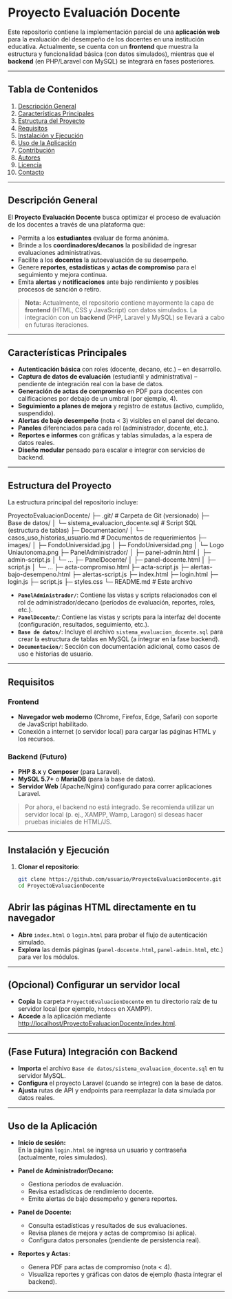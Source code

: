 # Proyecto Evaluación Docente

Este repositorio contiene la implementación parcial de una **aplicación web** para la evaluación del desempeño de los docentes en una institución educativa. Actualmente, se cuenta con un **frontend** que muestra la estructura y funcionalidad básica (con datos simulados), mientras que el **backend** (en PHP/Laravel con MySQL) se integrará en fases posteriores.

---

## Tabla de Contenidos

1. [Descripción General](#descripción-general)  
2. [Características Principales](#características-principales)  
3. [Estructura del Proyecto](#estructura-del-proyecto)  
4. [Requisitos](#requisitos)  
5. [Instalación y Ejecución](#instalación-y-ejecución)  
6. [Uso de la Aplicación](#uso-de-la-aplicación)  
7. [Contribución](#contribución)  
8. [Autores](#autores)  
9. [Licencia](#licencia)  
10. [Contacto](#contacto)

---

## Descripción General

El **Proyecto Evaluación Docente** busca optimizar el proceso de evaluación de los docentes a través de una plataforma que:

- Permita a los **estudiantes** evaluar de forma anónima.
- Brinde a los **coordinadores/decanos** la posibilidad de ingresar evaluaciones administrativas.
- Facilite a los **docentes** la autoevaluación de su desempeño.
- Genere **reportes**, **estadísticas** y **actas de compromiso** para el seguimiento y mejora continua.
- Emita **alertas** y **notificaciones** ante bajo rendimiento y posibles procesos de sanción o retiro.

> **Nota:** Actualmente, el repositorio contiene mayormente la capa de **frontend** (HTML, CSS y JavaScript) con datos simulados. La integración con un **backend** (PHP, Laravel y MySQL) se llevará a cabo en futuras iteraciones.

---

## Características Principales

- **Autenticación básica** con roles (docente, decano, etc.) – en desarrollo.
- **Captura de datos de evaluación** (estudiantil y administrativa) – pendiente de integración real con la base de datos.
- **Generación de actas de compromiso** en PDF para docentes con calificaciones por debajo de un umbral (por ejemplo, 4).
- **Seguimiento a planes de mejora** y registro de estatus (activo, cumplido, suspendido).
- **Alertas de bajo desempeño** (nota < 3) visibles en el panel del decano.
- **Paneles** diferenciados para cada rol (administrador, docente, etc.).
- **Reportes e informes** con gráficas y tablas simuladas, a la espera de datos reales.
- **Diseño modular** pensado para escalar e integrar con servicios de backend.

---

## Estructura del Proyecto

La estructura principal del repositorio incluye:

ProyectoEvaluacionDocente/ ├─ .git/ # Carpeta de Git (versionado) ├─ Base de datos/ │ └─ sistema_evaluacion_docente.sql # Script SQL (estructura de tablas) ├─ Documentacion/ │ └─ casos_uso_historias_usuario.md # Documentos de requerimientos ├─ images/ │ ├─ FondoUniversidad.jpg │ ├─ FondoUniversidad.png │ └─ Logo Uniautonoma.png ├─ PanelAdministrador/ │ ├─ panel-admin.html │ ├─ admin-script.js │ └─ ... ├─ PanelDocente/ │ ├─ panel-docente.html │ ├─ script.js │ └─ ... ├─ acta-compromiso.html ├─ acta-script.js ├─ alertas-bajo-desempeno.html ├─ alertas-script.js ├─ index.html ├─ login.html ├─ login.js ├─ script.js ├─ styles.css └─ README.md # Este archivo


- **`PanelAdministrador/`**: Contiene las vistas y scripts relacionados con el rol de administrador/decano (períodos de evaluación, reportes, roles, etc.).
- **`PanelDocente/`**: Contiene las vistas y scripts para la interfaz del docente (configuración, resultados, seguimiento, etc.).
- **`Base de datos/`**: Incluye el archivo `sistema_evaluacion_docente.sql` para crear la estructura de tablas en MySQL (a integrar en la fase backend).
- **`Documentacion/`**: Sección con documentación adicional, como casos de uso e historias de usuario.

---

## Requisitos

### Frontend
- **Navegador web moderno** (Chrome, Firefox, Edge, Safari) con soporte de JavaScript habilitado.
- Conexión a internet (o servidor local) para cargar las páginas HTML y los recursos.

### Backend (Futuro)
- **PHP 8.x** y **Composer** (para Laravel).
- **MySQL 5.7+** o **MariaDB** (para la base de datos).
- **Servidor Web** (Apache/Nginx) configurado para correr aplicaciones Laravel.

> Por ahora, el backend no está integrado. Se recomienda utilizar un servidor local (p. ej., XAMPP, Wamp, Laragon) si deseas hacer pruebas iniciales de HTML/JS.

---

## Instalación y Ejecución

1. **Clonar el repositorio**:
   ```bash
   git clone https://github.com/usuario/ProyectoEvaluacionDocente.git
   cd ProyectoEvaluacionDocente

## Abrir las páginas HTML directamente en tu navegador

- **Abre** `index.html` o `login.html` para probar el flujo de autenticación simulado.
- **Explora** las demás páginas (`panel-docente.html`, `panel-admin.html`, etc.) para ver los módulos.

---

## (Opcional) Configurar un servidor local

- **Copia** la carpeta `ProyectoEvaluacionDocente` en tu directorio raíz de tu servidor local (por ejemplo, `htdocs` en XAMPP).
- **Accede** a la aplicación mediante [http://localhost/ProyectoEvaluacionDocente/index.html](http://localhost/ProyectoEvaluacionDocente/index.html).

---

## (Fase Futura) Integración con Backend

- **Importa** el archivo `Base de datos/sistema_evaluacion_docente.sql` en tu servidor MySQL.
- **Configura** el proyecto Laravel (cuando se integre) con la base de datos.
- **Ajusta** rutas de API y endpoints para reemplazar la data simulada por datos reales.

---

## Uso de la Aplicación

- **Inicio de sesión:**  
  En la página `login.html` se ingresa un usuario y contraseña (actualmente, roles simulados).

- **Panel de Administrador/Decano:**
  - Gestiona períodos de evaluación.
  - Revisa estadísticas de rendimiento docente.
  - Emite alertas de bajo desempeño y genera reportes.

- **Panel de Docente:**
  - Consulta estadísticas y resultados de sus evaluaciones.
  - Revisa planes de mejora y actas de compromiso (si aplica).
  - Configura datos personales (pendiente de persistencia real).

- **Reportes y Actas:**
  - Genera PDF para actas de compromiso (nota < 4).
  - Visualiza reportes y gráficas con datos de ejemplo (hasta integrar el backend).

---
